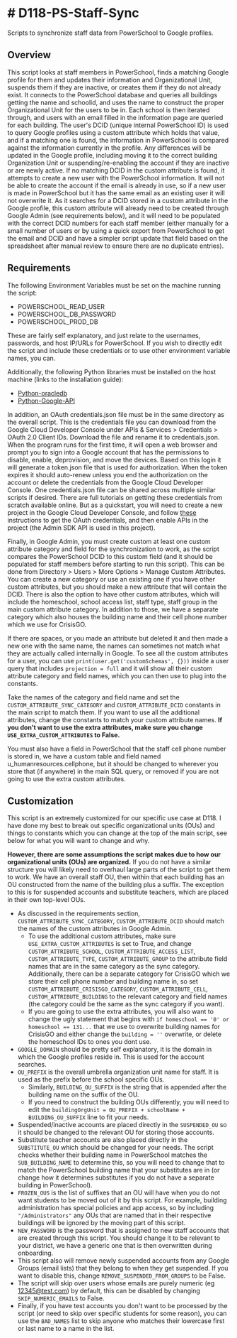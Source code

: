 # # D118-PS-Staff-Sync

Scripts to synchronize staff data from PowerSchool to Google profiles.

## Overview

This script looks at staff members in PowerSchool, finds a matching Google profile for them and updates their information and Organizational Unit, suspends them if they are inactive, or creates them if they do not already exist.
It connects to the PowerSchool database and queries all buildings getting the name and schoolid, and uses the name to construct the proper Organizational Unit for the users to be in. Each school is then iterated through, and users with an email filled in the information page are queried for each building. The user's DCID (unique internal PowerSchool ID) is used to query Google profiles using a custom attribute which holds that value, and if a matching one is found, the information in PowerSchool is compared against the information currently in the profile. Any differences will be updated in the Google profile, including moving it to the correct building Organization Unit or suspending/re-enabling the account if they are inactive or are newly active. If no matching DCID in the custom attribute is found, it attempts to create a new user with the PowerSchool information. It will not be able to create the account if the email is already in use, so if a new user is made in PowerSchool but it has the same email as an existing user it will not overwrite it.
As it searches for a DCID stored in a custom attribute in the Google profile, this custom attribute will already need to be created through Google Admin (see requirements below), and it will need to be populated with the correct DCID numbers for each staff member (either manually for a small number of users or by using a quick export from PowerSchool to get the email and DCID and have a simpler script update that field based on the spreadsheet after manual review to ensure there are no duplicate entries).

## Requirements

The following Environment Variables must be set on the machine running the script:

- POWERSCHOOL_READ_USER
- POWERSCHOOL_DB_PASSWORD
- POWERSCHOOL_PROD_DB

These are fairly self explanatory, and just relate to the usernames, passwords, and host IP/URLs for PowerSchool. If you wish to directly edit the script and include these credentials or to use other environment variable names, you can.

Additionally, the following Python libraries must be installed on the host machine (links to the installation guide):

- [Python-oracledb](https://python-oracledb.readthedocs.io/en/latest/user_guide/installation.html)
- [Python-Google-API](https://github.com/googleapis/google-api-python-client#installation)

In addition, an OAuth credentials.json file must be in the same directory as the overall script. This is the credentials file you can download from the Google Cloud Developer Console under APIs & Services > Credentials > OAuth 2.0 Client IDs. Download the file and rename it to credentials.json. When the program runs for the first time, it will open a web browser and prompt you to sign into a Google account that has the permissions to disable, enable, deprovision, and move the devices. Based on this login it will generate a token.json file that is used for authorization. When the token expires it should auto-renew unless you end the authorization on the account or delete the credentials from the Google Cloud Developer Console. One credentials.json file can be shared across multiple similar scripts if desired.
There are full tutorials on getting these credentials from scratch available online. But as a quickstart, you will need to create a new project in the Google Cloud Developer Console, and follow [these](https://developers.google.com/workspace/guides/create-credentials#desktop-app) instructions to get the OAuth credentials, and then enable APIs in the project (the Admin SDK API is used in this project).

Finally, in Google Admin, you must create custom at least one custom attribute category and field for the synchronization to work, as the script compares the PowerSchool DCID to this custom field (and it should be populated for staff members before starting to run this script). This can be done from Directory > Users > More Options > Manage Custom Attributes. You can create a new category or use an existing one if you have other custom attributes, but you should make a new attribute that will contain the DCID. There is also the option to have other custom attributes, which will include the homeschool, school access list, staff type, staff group in the main custom attribute category. In addition to those, we have a separate category which also houses the building name and their cell phone number which we use for CrisisGO.

If there are spaces, or you made an attribute but deleted it and then made a new one with the same name, the names can sometimes not match what they are actually called internally in Google. To see all the custom attributes for a user, you can use `print(user.get('customSchemas', {}))` inside a user query that includes `projection = full` and it will show all their custom attribute category and field names, which you can then use to plug into the constants.

Take the names of the category and field name and set the `CUSTOM_ATTRIBUTE_SYNC_CATEGORY` and `CUSTOM_ATTRIBUTE_DCID` constants in the main script to match them. If you want to use all the additional attributes, change the constants to match your custom attribute names. **If you don't want to use the extra attributes, make sure you change `USE_EXTRA_CUSTOM_ATTRIBUTES` to False.**  

You must also have a field in PowerSchool that the staff cell phone number is stored in, we have a custom table and field named u_humanresources.cellphone, but it should be changed to wherever you store that (if anywhere) in the main SQL query, or removed if you are not going to use the extra custom attributes.

## Customization

This script is an extremely customized for our specific use case at D118. I have done my best to break out specific organizational units (OUs) and things to constants which you can change at the top of the main script, see below for what you will want to change and why.

**However, there are some assumptions the script makes due to how our organizational units (OUs) are organized.** If you do not have a similar structure you will likely need to overhaul large parts of the script to get them to work. We have an overall staff OU, then within that each building has an OU constructed from the name of the building plus a suffix. The exception to this is for suspended accounts and substitute teachers, which are placed in their own top-level OUs.

- As discussed in the requirements section, `CUSTOM_ATTRIBUTE_SYNC_CATEGORY`, `CUSTOM_ATTRIBUTE_DCID` should match the names of the custom attributes in Google Admin.
  - To use the additional custom attributes, make sure `USE_EXTRA_CUSTOM_ATTRIBUTES` is set to True, and change `CUSTOM_ATTRIBUTE_SCHOOL`, `CUSTOM_ATTRIBUTE_ACCESS_LIST`, `CUSTOM_ATTRIBUTE_TYPE`, `CUSTOM_ATTRIBUTE_GROUP` to the attribute field names that are in the same category as the sync category. Additionally, there can be a separate category for CrisisGO which we store their cell phone number and building name in, so set `CUSTOM_ATTRIBUTE_CRISISGO_CATEGORY`, `CUSTOM_ATTRIBUTE_CELL`, `CUSTOM_ATTRIBUTE_BUILDING` to the relevant category and field names (the category could be the same as the sync category if you want).
  - If you are going to use the extra attributes, you will also want to change the ugly statement that begins with `if homeschool == '0' or homeschool == 131...` that we use to overwrite building names for CrisisGO and either change the `building = ''` overwrite, or delete the homeschool IDs to ones you dont use.
- `GOOGLE_DOMAIN` should be pretty self explanatory, it is the domain in which the Google profiles reside in. This is used for the account searches.
- `OU_PREFIX` is the overall umbrella organization unit name for staff. It is used as the prefix before the school specific OUs.
  - Similarly, `BUILDING_OU_SUFFIX` is the string that is appended after the building name on the suffix of the OU.
  - If you need to construct the building OUs differently, you will need to edit the `buildingOrgUnit = OU_PREFIX + schoolName + BUILDING_OU_SUFFIX` line to fit your needs.
- Suspended/inactive accounts are placed directly in the `SUSPENDED_OU` so it should be changed to the relevant OU for storing those accounts.
- Substitute teacher accounts are also placed directly in the `SUBSTITUTE_OU` which should be changed for your needs. The script checks whether their building name in PowerSchool matches the `SUB_BUILDING_NAME` to determine this, so you will need to change that to match the PowerSchool building name that your substitutes are in (or change how it determines substitutes if you do not have a separate building in PowerSchool).
- `FROZEN_OUS` is the list of suffixes that an OU will have when you do not want students to be moved out of it by this script. For example, building administration has special policies and app access, so by including `"/Administrators"` any OUs that are named that in their respective buildings will be ignored by the moving part of this script.
- `NEW_PASSWORD` is the password that is assigned to new staff accounts that are created through this script. You should change it to be relevant to your district, we have a generic one that is then overwritten during onboarding.
- This script also will remove newly suspended accounts from any Google Groups (email lists) that they belong to when they get suspended. If you want to disable this, change `REMOVE_SUSPENDED_FROM_GROUPS` to be False.
- The script will skip over users whose emails are purely numeric (eg <12345@test.com>) by default, this can be disabled by changing `SKIP_NUMERIC_EMAILS` to False.
- Finally, if you have test accounts you don't want to be processed by the script (or need to skip over specific students for some reason), you can use the `BAD_NAMES` list to skip anyone who matches their lowercase first or last name to a name in the list.
